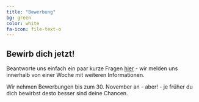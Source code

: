 ```yaml
---
title: "Bewerbung"
bg: green
color: white
fa-icon: file-text-o
---
```


## Bewirb dich jetzt!

Beantworte uns einfach ein paar kurze Fragen [hier](https://sils1.typeform.com/to/TsR3Vv) - wir melden uns innerhalb von einer Woche mit weiteren Informationen.

Wir nehmen Bewerbungen bis zum 30. November an - aber! - je früher du dich bewirbst desto besser sind deine Chancen.
